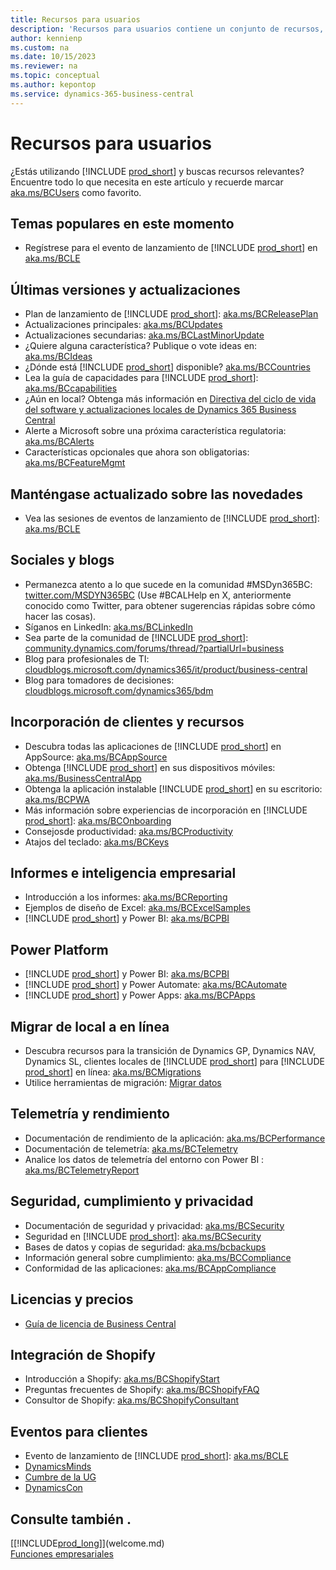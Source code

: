 ```yaml
---
title: Recursos para usuarios
description: 'Recursos para usuarios contiene un conjunto de recursos, servicios y herramientas para utilizar Microsoft Dynamics 365 Business Central.'
author: kennienp
ms.custom: na
ms.date: 10/15/2023
ms.reviewer: na
ms.topic: conceptual
ms.author: kepontop
ms.service: dynamics-365-business-central
---
```


# Recursos para usuarios

¿Estás utilizando [!INCLUDE [prod_short](includes/prod_short.md)] y buscas recursos relevantes? Encuentre todo lo que necesita en este artículo y recuerde marcar [aka.ms/BCUsers](https://aka.ms/BCUsers) como favorito.

## Temas populares en este momento

- Regístrese para el evento de lanzamiento de [!INCLUDE [prod_short](includes/prod_short.md)] en [aka.ms/BCLE](https://aka.ms/BCLE)

## Últimas versiones y actualizaciones  

- Plan de lanzamiento de [!INCLUDE [prod_short](includes/prod_short.md)]: [aka.ms/BCReleasePlan](https://aka.ms/BCReleasePlan) 
- Actualizaciones principales: [aka.ms/BCUpdates](https://aka.ms/BCUpdates)
- Actualizaciones secundarias: [aka.ms/BCLastMinorUpdate](https://aka.ms/BCLastMinorUpdate) 
- ¿Quiere alguna característica? Publique o vote ideas en: [aka.ms/BCIdeas](https://aka.ms/BCIdeas) 
- ¿Dónde está [!INCLUDE [prod_short](includes/prod_short.md)] disponible? [aka.ms/BCCountries](https://aka.ms/BCCountries)
- Lea la guía de capacidades para [!INCLUDE [prod_short](includes/prod_short.md)]: [aka.ms/BCcapabilities](https://aka.ms/BCcapabilities)
- ¿Aún en local? Obtenga más información en [Directiva del ciclo de vida del software y actualizaciones locales de Dynamics 365 Business Central](/dynamics365/business-central/dev-itpro/terms/lifecycle-policy-on-premises)
- Alerte a Microsoft sobre una próxima característica regulatoria: [aka.ms/BCAlerts](https://aka.ms/BCAlerts)
- Características opcionales que ahora son obligatorias: [aka.ms/BCFeatureMgmt](https://aka.ms/BCFeatureMgmt)

## Manténgase actualizado sobre las novedades

- Vea las sesiones de eventos de lanzamiento de [!INCLUDE [prod_short](includes/prod_short.md)]: [aka.ms/BCLE](https://aka.ms/BCLE) 

## Sociales y blogs

- Permanezca atento a lo que sucede en la comunidad #MSDyn365BC: [twitter.com/MSDYN365BC](https://twitter.com/MSDYN365BC) (Use #BCALHelp en X, anteriormente conocido como Twitter, para obtener sugerencias rápidas sobre cómo hacer las cosas). 
- Síganos en LinkedIn: [aka.ms/BCLinkedIn](https://aka.ms/BCLinkedIn)
- Sea parte de la comunidad de [!INCLUDE [prod_short](includes/prod_short.md)]: [community.dynamics.com/forums/thread/?partialUrl=business](https://community.dynamics.com/forums/thread/?partialUrl=business) 
- Blog para profesionales de TI: [cloudblogs.microsoft.com/dynamics365/it/product/business-central](https://cloudblogs.microsoft.com/dynamics365/it/product/business-central/)
- Blog para tomadores de decisiones: [cloudblogs.microsoft.com/dynamics365/bdm](https://cloudblogs.microsoft.com/dynamics365/bdm)

## Incorporación de clientes y recursos 

- Descubra todas las aplicaciones de [!INCLUDE [prod_short](includes/prod_short.md)] en AppSource: [aka.ms/BCAppSource](https://appsource.microsoft.com/marketplace/apps?page=1&product=dynamics-365-business-central)
- Obtenga [!INCLUDE [prod_short](includes/prod_short.md)] en sus dispositivos móviles: [aka.ms/BusinessCentralApp](https://aka.ms/BusinessCentralApp)
- Obtenga la aplicación instalable [!INCLUDE [prod_short](includes/prod_short.md)] en su escritorio: [aka.ms/BCPWA](https://aka.ms/BCPWA)
- Más información sobre experiencias de incorporación en [!INCLUDE [prod_short](includes/prod_short.md)]: [aka.ms/BCOnboarding](https://aka.ms/bconboarding)
- Consejosde productividad: [aka.ms/BCProductivity](https://aka.ms/BCProductivity) 
- Atajos del teclado: [aka.ms/BCKeys](https://aka.ms/BCKeys)

## Informes e inteligencia empresarial

- Introducción a los informes: [aka.ms/BCReporting](https://aka.ms/BCReporting)
- Ejemplos de diseño de Excel: [aka.ms/BCExcelSamples](https://aka.ms/BCExcelSamples)
- [!INCLUDE [prod_short](includes/prod_short.md)] y Power BI: [aka.ms/BCPBI](https://aka.ms/BCPBI)

## Power Platform

- [!INCLUDE [prod_short](includes/prod_short.md)] y Power BI: [aka.ms/BCPBI](https://aka.ms/BCPBI)
- [!INCLUDE [prod_short](includes/prod_short.md)] y Power Automate: [aka.ms/BCAutomate](https://aka.ms/BCAutomate) 
- [!INCLUDE [prod_short](includes/prod_short.md)] y Power Apps: [aka.ms/BCPApps](https://aka.ms/BCPApps)

## Migrar de local a en línea

- Descubra recursos para la transición de Dynamics GP, Dynamics NAV, Dynamics SL, clientes locales de [!INCLUDE [prod_short](includes/prod_short.md)] para [!INCLUDE [prod_short](includes/prod_short.md)] en línea: [aka.ms/BCMigrations](https://aka.ms/BCMigrations)  
- Utilice herramientas de migración: [Migrar datos](/dynamics365/business-central/dev-itpro/administration/migrate-data) 

## Telemetría y rendimiento

- Documentación de rendimiento de la aplicación: [aka.ms/BCPerformance](https://aka.ms/BCPerformance)
- Documentación de telemetría: [aka.ms/BCTelemetry](https://aka.ms/BCTelemetry) 
- Analice los datos de telemetría del entorno con Power BI : [aka.ms/BCTelemetryReport](https://aka.ms/BCTelemetryReport) 

## Seguridad, cumplimiento y privacidad

- Documentación de seguridad y privacidad: [aka.ms/BCSecurity](https://aka.ms/BCSecurity) 
- Seguridad en [!INCLUDE [prod_short](includes/prod_short.md)]: [aka.ms/BCSecurity](https://aka.ms/BCSecurity)
- Bases de datos y copias de seguridad: [aka.ms/bcbackups](https://aka.ms/BCBackups)
- Información general sobre cumplimiento: [aka.ms/BCCompliance](https://aka.ms/BCCompliance)
- Conformidad de las aplicaciones: [aka.ms/BCAppCompliance](https://aka.ms/BCAppCompliance)

## Licencias y precios

- [Guía de licencia de Business Central](https://go.microsoft.com/fwlink/?LinkId=866544&clcid=0x409)

## Integración de Shopify

- Introducción a Shopify: [aka.ms/BCShopifyStart](https://aka.ms/BCShopifyStart)
- Preguntas frecuentes de Shopify: [aka.ms/BCShopifyFAQ](https://aka.ms/BCShopifyFAQ)
- Consultor de Shopify: [aka.ms/BCShopifyConsultant](https://aka.ms/BCShopifyConsultant)

## Eventos para clientes

- Evento de lanzamiento de [!INCLUDE [prod_short](includes/prod_short.md)]: [aka.ms/BCLE](https://aka.ms/BCLE)
- [DynamicsMinds](https://www.dynamicsminds.com/)
- [Cumbre de la UG](https://www.summitna.com/)
- [DynamicsCon](https://dynamicscon.com/)

## Consulte también .

[[!INCLUDE[prod_long](includes/prod_long.md)]](welcome.md)  
[Funciones empresariales](across-business-functionality.md)  